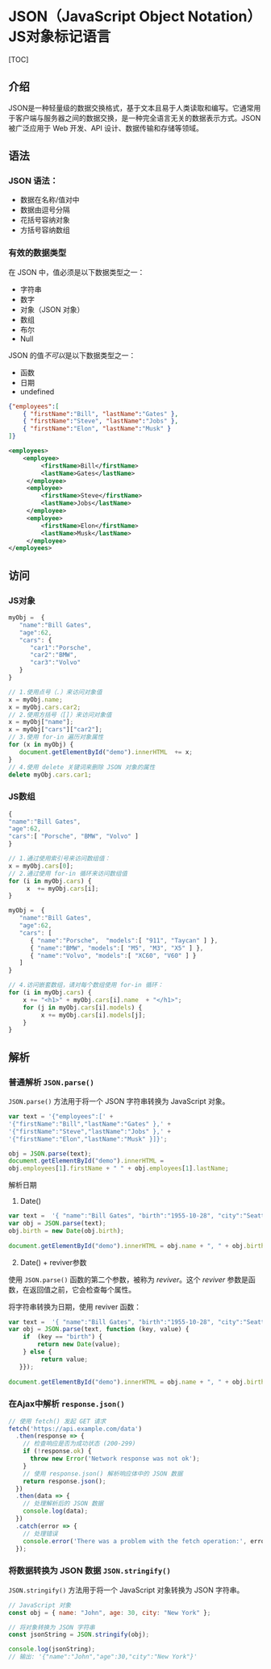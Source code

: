 # JSON（JavaScript Object Notation）JS对象标记语言

[TOC]

## 介绍

JSON是一种轻量级的数据交换格式，基于文本且易于人类读取和编写。它通常用于客户端与服务器之间的数据交换，是一种完全语言无关的数据表示方式。JSON 被广泛应用于 Web 开发、API 设计、数据传输和存储等领域。

## 语法

### JSON 语法：

- 数据在名称/值对中
- 数据由逗号分隔
- 花括号容纳对象
- 方括号容纳数组

### 有效的数据类型

在 JSON 中，值必须是以下数据类型之一：

- 字符串
- 数字
- 对象（JSON 对象）
- 数组
- 布尔
- Null

JSON 的值*不可以*是以下数据类型之一：

- 函数
- 日期
- undefined

```json
{"employees":[
    { "firstName":"Bill", "lastName":"Gates" },
    { "firstName":"Steve", "lastName":"Jobs" },
    { "firstName":"Elon", "lastName":"Musk" }
]}
```

```xml
<employees>
    <employee>
         <firstName>Bill</firstName>
         <lastName>Gates</lastName>
     </employee>
     <employee>
         <firstName>Steve</firstName>
         <lastName>Jobs</lastName>
     </employee>
     <employee>
         <firstName>Elon</firstName>
         <lastName>Musk</lastName>
     </employee>
</employees>
```



## 访问

### JS对象

```js
myObj =  {
   "name":"Bill Gates",
   "age":62,
   "cars": {
	  "car1":"Porsche",
	  "car2":"BMW",
	  "car3":"Volvo"
   }
}

// 1.使用点号（.）来访问对象值
x = myObj.name;
x = myObj.cars.car2;
// 2.使用方括号（[]）来访问对象值
x = myObj["name"];
x = myObj["cars"]["car2"];
// 3.使用 for-in 遍历对象属性
for (x in myObj) {
   document.getElementById("demo").innerHTML  += x;
}
// 4.使用 delete 关键词来删除 JSON 对象的属性
delete myObj.cars.car1;

```

### JS数组

```js
{
"name":"Bill Gates",
"age":62,
"cars":[ "Porsche", "BMW", "Volvo" ]
}

// 1.通过使用索引号来访问数组值：
x = myObj.cars[0];
// 2.通过使用 for-in 循环来访问数组值
for (i in myObj.cars) {
     x  += myObj.cars[i];
}

myObj =  {
   "name":"Bill Gates",
   "age":62,
   "cars": [
	  { "name":"Porsche",  "models":[ "911", "Taycan" ] },
	  { "name":"BMW", "models":[ "M5", "M3", "X5" ] },
	  { "name":"Volvo", "models":[ "XC60", "V60" ] }
   ]
}

// 4.访问嵌套数组，请对每个数组使用 for-in 循环：
for (i in myObj.cars) {
    x += "<h1>" + myObj.cars[i].name  + "</h1>";
    for (j in myObj.cars[i].models) {
         x += myObj.cars[i].models[j];
    }
}
```





## 解析

### 普通解析 `JSON.parse()`

`JSON.parse()` 方法用于将一个 JSON 字符串转换为 JavaScript 对象。

```js
var text = '{"employees":[' +
'{"firstName":"Bill","lastName":"Gates" },' +
'{"firstName":"Steve","lastName":"Jobs" },' +
'{"firstName":"Elon","lastName":"Musk" }]}';

obj = JSON.parse(text);
document.getElementById("demo").innerHTML =
obj.employees[1].firstName + " " + obj.employees[1].lastName;
```

解析日期

1. Date()

```js
var text =  '{ "name":"Bill Gates", "birth":"1955-10-28", "city":"Seattle"}';
var obj = JSON.parse(text);
obj.birth = new Date(obj.birth);
 
document.getElementById("demo").innerHTML = obj.name + ", " + obj.birth;
```

2. Date() + reviver参数

使用 `JSON.parse()` 函数的第二个参数，被称为 *reviver*。这个 *reviver* 参数是函数，在返回值之前，它会检查每个属性。

将字符串转换为日期，使用 reviver 函数：

```js
var text =  '{ "name":"Bill Gates", "birth":"1955-10-28", "city":"Seattle"}';
var obj = JSON.parse(text, function (key, value) {
    if  (key == "birth") {
        return new Date(value);
    } else {
         return value;
   }});
 
document.getElementById("demo").innerHTML = obj.name + ", " + obj.birth;
```



### 在Ajax中解析 `response.json()`

```js
// 使用 fetch() 发起 GET 请求
fetch('https://api.example.com/data')
  .then(response => {
    // 检查响应是否为成功状态 (200-299)
    if (!response.ok) {
      throw new Error('Network response was not ok');
    }
    // 使用 response.json() 解析响应体中的 JSON 数据
    return response.json();
  })
  .then(data => {
    // 处理解析后的 JSON 数据
    console.log(data);
  })
  .catch(error => {
    // 处理错误
    console.error('There was a problem with the fetch operation:', error);
  });

```



### 将数据转换为 JSON 数据 `JSON.stringify()`

`JSON.stringify()` 方法用于将一个 JavaScript 对象转换为 JSON 字符串。

```js
// JavaScript 对象
const obj = { name: "John", age: 30, city: "New York" };

// 将对象转换为 JSON 字符串
const jsonString = JSON.stringify(obj);

console.log(jsonString);
// 输出: '{"name":"John","age":30,"city":"New York"}'

```



